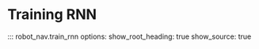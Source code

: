 # Training RNN

::: robot_nav.train_rnn
    options:
      show_root_heading: true
      show_source: true